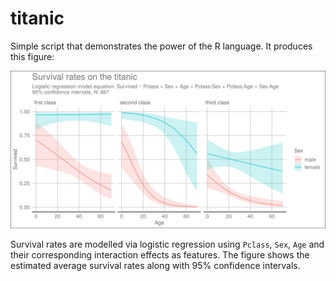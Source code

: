 # titanic

Simple script that demonstrates the power of the R language. It produces this figure:

![titanic survival rates](titanic.png "survival rates on the titanic")

Survival rates are modelled via logistic regression using `Pclass`, `Sex`, `Age` and their corresponding interaction effects as features. The figure shows the estimated average survival rates along with 95% confidence intervals. 


